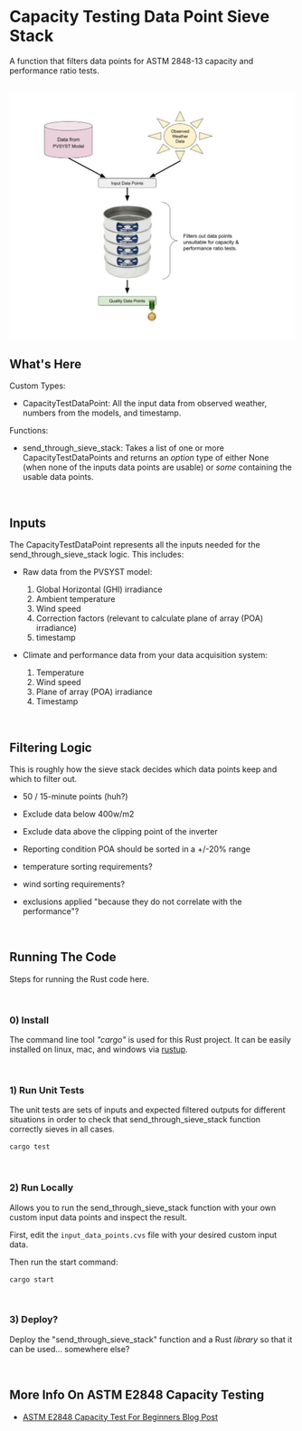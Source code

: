 
# Capacity Testing Data Point Sieve Stack

A function that filters data points for ASTM 2848-13 capacity and performance ratio tests.

<br/>

<img src="./Capacity-Testing-Sieve-Stack-Diagram.jpg">

<br/>

## What's Here

Custom Types:

- CapacityTestDataPoint: All the input data from observed weather, numbers from the models, and timestamp.

Functions:

- send_through_sieve_stack: Takes a list of one or more CapacityTestDataPoints and returns an _option_ type of either None (when none of the inputs data points are usable) or _some_ containing the usable data points.

<br/>

## Inputs
The CapacityTestDataPoint represents all the inputs needed for the send_through_sieve_stack logic. This includes:

- Raw data from the PVSYST model:
    1. Global Horizontal (GHI) irradiance
    2. Ambient temperature
    3. Wind speed
    4. Correction factors (relevant to calculate plane of array (POA) irradiance)
    5. timestamp

-  Climate and performance data from your data acquisition system:
    1. Temperature
    2. Wind speed
    3. Plane of array (POA) irradiance
    4. Timestamp

<br/>

## Filtering Logic

This is roughly how the sieve stack decides which data points keep and which to filter out.

- 50 / 15-minute points (huh?)
- Exclude data below 400w/m2 
- Exclude data above the clipping point of the inverter 
- Reporting condition POA should be sorted in a +/-20% range 

- temperature sorting requirements?

- wind sorting requirements?

- exclusions applied "because they do not correlate with the performance"? 

<br/>

## Running The Code

Steps for running the Rust code here.

<br/>

### 0) Install 
The command line tool _"cargo"_ is used for this Rust project. It can be easily installed on linux, mac, and windows via [rustup](https://rustup.rs/).

<br/>

### 1) Run Unit Tests 
The unit tests are sets of inputs and expected filtered outputs for different situations in order to check that send_through_sieve_stack function correctly sieves in all cases.
```sh
cargo test
```

<br/>

### 2) Run Locally
Allows you to run the send_through_sieve_stack function with your own custom input data points and inspect the result.

First, edit the `input_data_points.cvs` file with your desired custom input data.

Then run the start command:
```
cargo start
```

<br/>

### 3) Deploy?
Deploy the "send_through_sieve_stack" function and a Rust _library_ so that it can be used... somewhere else?

<br/>

## More Info On ASTM E2848 Capacity Testing

- [ASTM E2848 Capacity Test For Beginners Blog Post](https://www.purepower.com/blog/astm-e2848-capacity-test-for-beginners)